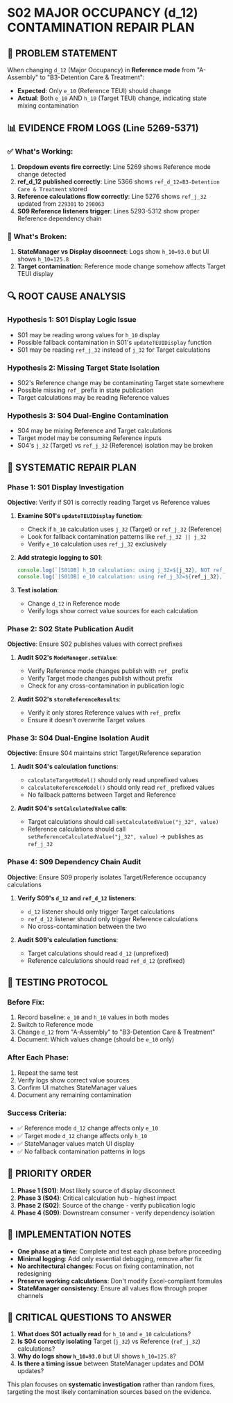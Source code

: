 # S02 MAJOR OCCUPANCY (d_12) CONTAMINATION REPAIR PLAN

## 🚨 PROBLEM STATEMENT

When changing `d_12` (Major Occupancy) in **Reference mode** from "A-Assembly" to "B3-Detention Care & Treatment":
- **Expected**: Only `e_10` (Reference TEUI) should change
- **Actual**: Both `e_10` AND `h_10` (Target TEUI) change, indicating state mixing contamination

## 📊 EVIDENCE FROM LOGS (Line 5269-5371)

### ✅ What's Working:
1. **Dropdown events fire correctly**: Line 5269 shows Reference mode change detected
2. **ref_d_12 published correctly**: Line 5366 shows `ref_d_12=B3-Detention Care & Treatment` stored
3. **Reference calculations flow correctly**: Line 5276 shows `ref_j_32` updated from `229301` to `298063`
4. **S09 Reference listeners trigger**: Lines 5293-5312 show proper Reference dependency chain

### 🚨 What's Broken:
1. **StateManager vs Display disconnect**: Logs show `h_10=93.0` but UI shows `h_10=125.8`
2. **Target contamination**: Reference mode change somehow affects Target TEUI display

## 🔍 ROOT CAUSE ANALYSIS

### Hypothesis 1: S01 Display Logic Issue
- S01 may be reading wrong values for `h_10` display
- Possible fallback contamination in S01's `updateTEUIDisplay` function
- S01 may be reading `ref_j_32` instead of `j_32` for Target calculations

### Hypothesis 2: Missing Target State Isolation
- S02's Reference change may be contaminating Target state somewhere
- Possible missing `ref_` prefix in state publication
- Target calculations may be reading Reference values

### Hypothesis 3: S04 Dual-Engine Contamination
- S04 may be mixing Reference and Target calculations
- Target model may be consuming Reference inputs
- S04's `j_32` (Target) vs `ref_j_32` (Reference) isolation may be broken

## 🎯 SYSTEMATIC REPAIR PLAN

### Phase 1: S01 Display Investigation
**Objective**: Verify if S01 is correctly reading Target vs Reference values

1. **Examine S01's `updateTEUIDisplay` function**:
   - Check if `h_10` calculation uses `j_32` (Target) or `ref_j_32` (Reference)
   - Look for fallback contamination patterns like `ref_j_32 || j_32`
   - Verify `e_10` calculation uses `ref_j_32` exclusively

2. **Add strategic logging to S01**:
   ```javascript
   console.log(`[S01DB] h_10 calculation: using j_32=${j_32}, NOT ref_j_32=${ref_j_32}`);
   console.log(`[S01DB] e_10 calculation: using ref_j_32=${ref_j_32}, NOT j_32=${j_32}`);
   ```

3. **Test isolation**:
   - Change `d_12` in Reference mode
   - Verify logs show correct value sources for each calculation

### Phase 2: S02 State Publication Audit
**Objective**: Ensure S02 publishes values with correct prefixes

1. **Audit S02's `ModeManager.setValue`**:
   - Verify Reference mode changes publish with `ref_` prefix
   - Verify Target mode changes publish without prefix
   - Check for any cross-contamination in publication logic

2. **Audit S02's `storeReferenceResults`**:
   - Verify it only stores Reference values with `ref_` prefix
   - Ensure it doesn't overwrite Target values

### Phase 3: S04 Dual-Engine Isolation Audit
**Objective**: Ensure S04 maintains strict Target/Reference separation

1. **Audit S04's calculation functions**:
   - `calculateTargetModel()` should only read unprefixed values
   - `calculateReferenceModel()` should only read `ref_` prefixed values
   - No fallback patterns between Target and Reference

2. **Audit S04's `setCalculatedValue` calls**:
   - Target calculations should call `setCalculatedValue("j_32", value)`
   - Reference calculations should call `setReferenceCalculatedValue("j_32", value)` → publishes as `ref_j_32`

### Phase 4: S09 Dependency Chain Audit
**Objective**: Ensure S09 properly isolates Target/Reference occupancy calculations

1. **Verify S09's `d_12` and `ref_d_12` listeners**:
   - `d_12` listener should only trigger Target calculations
   - `ref_d_12` listener should only trigger Reference calculations
   - No cross-contamination between the two

2. **Audit S09's calculation functions**:
   - Target calculations should read `d_12` (unprefixed)
   - Reference calculations should read `ref_d_12` (prefixed)

## 🧪 TESTING PROTOCOL

### Before Fix:
1. Record baseline: `e_10` and `h_10` values in both modes
2. Switch to Reference mode
3. Change `d_12` from "A-Assembly" to "B3-Detention Care & Treatment"
4. Document: Which values change (should be `e_10` only)

### After Each Phase:
1. Repeat the same test
2. Verify logs show correct value sources
3. Confirm UI matches StateManager values
4. Document any remaining contamination

### Success Criteria:
- ✅ Reference mode `d_12` change affects only `e_10`
- ✅ Target mode `d_12` change affects only `h_10`
- ✅ StateManager values match UI display
- ✅ No fallback contamination patterns in logs

## 🎯 PRIORITY ORDER

1. **Phase 1 (S01)**: Most likely source of display disconnect
2. **Phase 3 (S04)**: Critical calculation hub - highest impact
3. **Phase 2 (S02)**: Source of the change - verify publication logic
4. **Phase 4 (S09)**: Downstream consumer - verify dependency isolation

## 📝 IMPLEMENTATION NOTES

- **One phase at a time**: Complete and test each phase before proceeding
- **Minimal logging**: Add only essential debugging, remove after fix
- **No architectural changes**: Focus on fixing contamination, not redesigning
- **Preserve working calculations**: Don't modify Excel-compliant formulas
- **StateManager consistency**: Ensure all values flow through proper channels

## 🚨 CRITICAL QUESTIONS TO ANSWER

1. **What does S01 actually read** for `h_10` and `e_10` calculations?
2. **Is S04 correctly isolating** Target (`j_32`) vs Reference (`ref_j_32`) calculations?
3. **Why do logs show `h_10=93.0`** but UI shows `h_10=125.8`?
4. **Is there a timing issue** between StateManager updates and DOM updates?

This plan focuses on **systematic investigation** rather than random fixes, targeting the most likely contamination sources based on the evidence.
